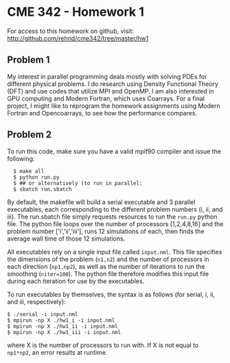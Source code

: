# CME 342 - Homework 1

For access to this homework on github, visit: http://github.com/rehnd/cme342/tree/master/hw1

## Problem 1
My interest in parallel programming deals mostly with solving PDEs for different physical problems. I do research using Density Functional Theory (DFT) and use codes that utilize MPI and OpenMP. I am also interested in GPU computing and Modern Fortran, which uses Coarrays. For a final project, I might like to reprogram the homework assignments using Modern Fortran and Opencoarrays, to see how the performance compares.

## Problem 2
To run this code, make sure you have a valid mpif90 compiler and issue the following:

      $ make all
      $ python run.py
      $ ## or alternatively (to run in parallel:
      $ sbatch run.sbatch
    
By default, the makefile will build a serial executable and 3 parallel executables, each corresponding to the different problem numbers (i, ii, and iii). The run.sbatch file simply requests resources to run the `run.py` python file. The python file loops over the number of processors [1,2,4,8,16] and the problem number ['i','ii','iii'], runs 12 simulations of each, then finds the average wall time of those 12 simulations. 

All executables rely on a single input file called `input.nml`. This file specifies the dimensions of the problem (`n1,n2`) and the number of processors in each direction (`np1,np2`), as well as the number of iterations to run the smoothing (`niter=100`).  The python file therefore modifies this input file during each iteration for use by the executables.

To run executables by themselves, the syntax is as follows (for serial, i, ii, and iii, respectively):
    
    $ ./serial -i input.nml
    $ mpirun -np X ./hw1_i -i input.nml
    $ mpirun -np X ./hw1_ii -i input.nml 
    $ mpirun -np X ./hw1_iii -i input.nml

where X is the number of processors to run with. If X is not equal to `np1*np2`, an error results at runtime.
